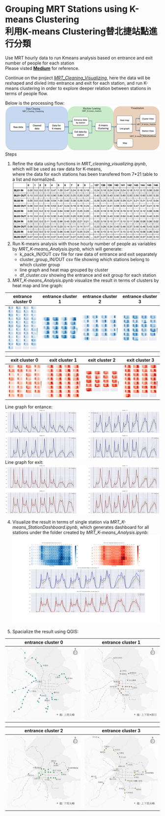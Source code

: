 # Grouping MRT Stations using K-means Clustering</br>利用K-means Clustering替北捷站點進行分類</br>


Use MRT hourly data to run Kmeans analysis based on entrance and exit number of people for each station 
</br>
Please visted [__Medium__](https://medium.com/urban-matters/%E6%8D%B7%E9%81%8B%E5%88%86%E6%99%822-f351661ce609) for reference.

Continue on the project [_MRT_Cleaning_Visualizing_](https://github.com/ShihWen/MRT_Cleaning_Visualizing), here the data will be reshaped and divied into entrance and exit for each station, and run K-means clustering in order to explore deeper relation between stations in terms of people flow.</br>

Below is the processing flow:
</br>
![](https://github.com/ShihWen/MRT_Kmeans/blob/master/image/flow_chart.png)
</br>
Steps

1. Refine the data using functions in _MRT_cleaning_visualizing.ipynb_, which will be used as raw data for K-means, </br>where the data for each stations has been transfered from 7*21 table to a list and normalized.
![](https://github.com/ShihWen/MRT_Kmeans/blob/master/image/raw_data.png)
2. Run K-means analysis with those hourly number of people as variables by _MRT_K-means_Analysis.ipynb_, which will generate:
    * k_pack_IN/OUT csv file for raw data of entrance and exit separately
    * cluster_group_IN/OUT csv file showing which stations belong to which cluster group
    * line graph and heat map grouped by cluster
    * df_cluster.csv showing the entrance and exit group for each station
3. _MRT_K-means_Analysis.ipynb_ visualize the result in terms of clusters by heat map and line graph:

|entrance cluster 0|entrance cluster 1|entrance cluster 2|entrance cluster 3|
| ------------- |:-------------:| :-----:| :-----:|
| ![](https://github.com/ShihWen/MRT_Kmeans/blob/master/notebook_illustration/All_in_heatmap_0_3.png)|![](https://github.com/ShihWen/MRT_Kmeans/blob/master/notebook_illustration/All_in_heatmap_1_3.png)|![](https://github.com/ShihWen/MRT_Kmeans/blob/master/notebook_illustration/All_in_heatmap_2_3.png)|![](https://github.com/ShihWen/MRT_Kmeans/blob/master/notebook_illustration/All_in_heatmap_3_3.png)|

|exit cluster 0|exit cluster 1|exit cluster 2|exit cluster 3|
| ------------- |:-------------:| :-----:| :-----:|
| ![](https://github.com/ShihWen/MRT_Kmeans/blob/master/notebook_illustration/All_out_heatmap_0_3.png)|![](https://github.com/ShihWen/MRT_Kmeans/blob/master/notebook_illustration/All_out_heatmap_1_3.png)|![](https://github.com/ShihWen/MRT_Kmeans/blob/master/notebook_illustration/All_out_heatmap_2_3.png)|![](https://github.com/ShihWen/MRT_Kmeans/blob/master/notebook_illustration/All_out_heatmap_3_3.png)|

Line graph for entance:
![](https://github.com/ShihWen/MRT_Kmeans/blob/master/notebook_illustration/All_in_lineGraph.png)
Line graph for exit:
![](https://github.com/ShihWen/MRT_Kmeans/blob/master/notebook_illustration/All_out_lineGraph.png)

4. Visualize the result in terms of single station via _MRT_K-means_StationDashboard.ipynb_, which generates dashboard for all stations under the folder created by _MRT_K-means_Analysis.ipynb_:
![](https://github.com/ShihWen/MRT_Kmeans/blob/master/notebook_illustration/single_plot/1_2/BL12%20Plot.png)

5. Spacialize the result using QGIS:

|entrance cluster 0|entrance cluster 1|
| ------------- |:-------------:|
| ![](https://github.com/ShihWen/MRT_Kmeans/blob/master/image/inward_3.png)|![](https://github.com/ShihWen/MRT_Kmeans/blob/master/image/inward_1.png)|

|entrance cluster 2|entrance cluster 3|
| ------------- |:-------------:|
| ![](https://github.com/ShihWen/MRT_Kmeans/blob/master/image/inward_4.png)|![](https://github.com/ShihWen/MRT_Kmeans/blob/master/image/inward_2.png)|

